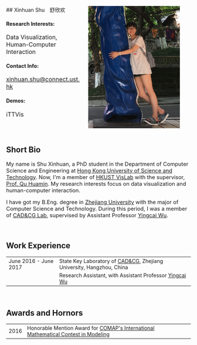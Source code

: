<img src="about/about/me.jpg" width="250px" style="float:right; margin-left:20px; margin-right:30px">
## Xinhuan Shu　舒欣欢

#### Research Interests:
<font size=3> Data Visualization, Human-Computer Interaction </font>

#### Contact Info:
<font size=3> <a href="mailto:xinhuan.shu@connect.ust.hk">xinhuan.shu@connect.ust.hk</a> </font>

#### Demos:
<font size=3> iTTVis </font>

<p style="clear:both">&nbsp;</p>

## Short Bio
<p style="font-size: 105%"> My name is Shu Xinhuan, a PhD student in the Department of Computer Science and Engineering at <a href="http://www.ust.hk/">Hong Kong University of Science and Technology</a>. Now, I'm a member of <a href="http://vis.cse.ust.hk/">HKUST VisLab</a> with the supervisor, <a href="http://www.huamin.org/">Prof. Qu Huamin</a>. My research interests focus on data visualization and human-computer interaction.</p>

<p style="font-size: 105%">I have got my B.Eng. degree in <a href="http://www.zju.edu.cn/english/">Zhejiang University</a> with the major of Computer Science and Technology. During this period, I was a member of <a href="http://www.cad.zju.edu.cn/english.html">CAD&CG Lab</a>, supervised by Assistant Professor <a href="http://www.ycwu.org/">Yingcai Wu</a>.</p>

<p style="clear:both">&nbsp;</p>

## Work Experience
<table class="aboutTable">
  <tr>
    <td class="tableDate"> June 2016 - June 2017 </td>
    <td class="tableTitle"> State Key Laboratory of <a href="http://www.cad.zju.edu.cn/english.html">CAD&CG</a>, Zhejiang University, Hangzhou, China</td>
  </tr>
  <tr>
    <td class="tableDate"> &nbsp; </td>
    <td class="tableDescr"> Research Assistant, with Assistant Professor <a href="http://www.ycwu.org/">Yingcai Wu</a></td>
  </tr>
</table>

<p style="clear:both">&nbsp;</p>

## Awards and Hornors
<table class="aboutTable">
  <tr>
    <td class="tableDate"> 2016 </td>
    <td class="tableDescr"> Honorable Mention Award for <a href="http://www.comap.com/">COMAP's International Mathematical Contest in Modeling</a></td>
  </tr>
</table>

<p style="clear:both">&nbsp;</p>
